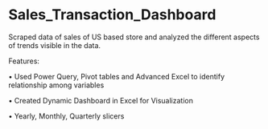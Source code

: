 # Sales_Transaction_Dashboard
Scraped data of sales of US based store and analyzed the different aspects of trends visible in the data.

Features:

•	Used Power Query, Pivot tables and Advanced Excel to identify relationship among variables 

•	Created Dynamic Dashboard in Excel for Visualization

•	Yearly, Monthly, Quarterly slicers
